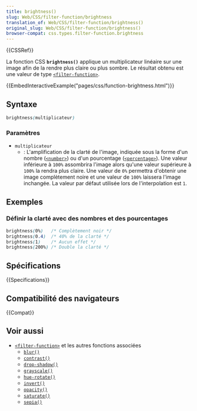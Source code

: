 ```yaml
---
title: brightness()
slug: Web/CSS/filter-function/brightness
translation_of: Web/CSS/filter-function/brightness()
original_slug: Web/CSS/filter-function/brightness()
browser-compat: css.types.filter-function.brightness
---
```

{{CSSRef}}

La fonction CSS **`brightness()`** applique un multiplicateur linéaire sur une image afin de la rendre plus claire ou plus sombre. Le résultat obtenu est une valeur de type [`<filter-function>`](/fr/docs/Web/CSS/filter-function).

{{EmbedInteractiveExample("pages/css/function-brightness.html")}}

## Syntaxe

```css
brightness(multiplicateur)
```

### Paramètres

- `multiplicateur`
  - : L'amplification de la clarté de l'image, indiquée sous la forme d'un nombre ([`<number>`](/fr/docs/Web/CSS/number)) ou d'un pourcentage ([`<percentage>`](/fr/docs/Web/CSS/percentage)). Une valeur inférieure à `100%` assombrira l'image alors qu'une valeur supérieure à `100%` la rendra plus claire. Une valeur de `0%` permettra d'obtenir une image complètement noire et une valeur de `100%` laissera l'image inchangée. La valeur par défaut utilisée lors de l'interpolation est `1`.

## Exemples

### Définir la clarté avec des nombres et des pourcentages

```css
brightness(0%)   /* Complètement noir */
brightness(0.4)  /* 40% de la clarté */
brightness(1)    /* Aucun effet */
brightness(200%) /* Double la clarté */
```

## Spécifications

{{Specifications}}

## Compatibilité des navigateurs

{{Compat}}

## Voir aussi

- [`<filter-function>`](/fr/docs/Web/CSS/filter-function) et les autres fonctions associées
  - [`blur()`](/fr/docs/Web/CSS/filter-function/blur())
  - [`contrast()`](/fr/docs/Web/CSS/filter-function/contrast())
  - [`drop-shadow()`](/fr/docs/Web/CSS/filter-function/drop-shadow())
  - [`grayscale()`](/fr/docs/Web/CSS/filter-function/grayscale())
  - [`hue-rotate()`](/fr/docs/Web/CSS/filter-function/hue-rotate())
  - [`invert()`](/fr/docs/Web/CSS/filter-function/invert())
  - [`opacity()`](/fr/docs/Web/CSS/filter-function/opacity())
  - [`saturate()`](/fr/docs/Web/CSS/filter-function/saturate())
  - [`sepia()`](/fr/docs/Web/CSS/filter-function/sepia())
